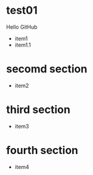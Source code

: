 # test01
Hello GitHub

- item1
- item1.1

# secomd section

- item2

# third section

- item3

# fourth section

- item4
